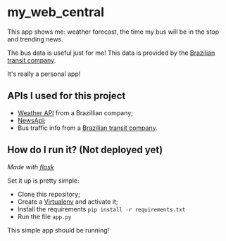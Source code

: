 # my_web_central

This app shows me: weather forecast, the time my bus will be in the stop and trending news.

The bus data is useful just for me! This data is provided by the [Brazilian transit company](http://www.sptrans.com.br/desenvolvedores/). 

It's really a personal app!

## APIs I used for this project

- [Weather API](http://apiadvisor.climatempo.com.br/doc) from a Brazillian company;
- [NewsApi](https://newsapi.org/docs/);
- Bus traffic info from a [Brazilian transit company](http://www.sptrans.com.br/desenvolvedores/api-do-olho-vivo-guia-de-referencia/). 

## How do I run it? (Not deployed yet)

*Made with [flask](https://flask.palletsprojects.com/en/1.1.x/)*

Set it up is pretty simple:
- Clone this repository;
- Create a [Virtualenv](https://virtualenv.pypa.io/en/latest/) and activate it;
- Install the requirements ```pip install -r requirements.txt```
- Run the file ```app.py```

This simple app should be running!
